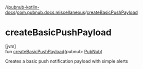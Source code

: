 //[pubnub-kotlin-docs](../../index.md)/[com.pubnub.docs.miscellaneous](index.md)/[createBasicPushPayload](create-basic-push-payload.md)

# createBasicPushPayload

[jvm]\
fun [createBasicPushPayload](create-basic-push-payload.md)(pubnub: [PubNub](../../../../pubnub-kotlin/pubnub-kotlin-api/pubnub-kotlin-api/com.pubnub.api/-pub-nub/index.md))

Creates a basic push notification payload with simple alerts
